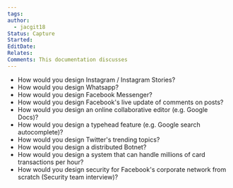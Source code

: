 ```yaml
---
tags: 
author:
  - jacgit18
Status: Capture
Started: 
EditDate: 
Relates: 
Comments: This documentation discusses
---
```

- How would you design Instagram / Instagram Stories?  
- How would you design Whatsapp?  
- How would you design Facebook Messenger?  
- How would you design Facebook's live update of comments on posts?  
- How would you design an online collaborative editor (e.g. Google Docs)?  
- How would you design a typehead feature (e.g. Google search autocomplete)?  
- How would you design Twitter's trending topics?  
- How would you design a distributed Botnet?  
- How would you design a system that can handle millions of card transactions per hour?  
- How would you design security for Facebook's corporate network from scratch (Security team interview)?